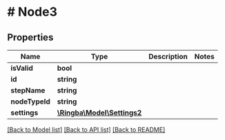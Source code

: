# # Node3

## Properties

Name | Type | Description | Notes
------------ | ------------- | ------------- | -------------
**isValid** | **bool** |  |
**id** | **string** |  |
**stepName** | **string** |  |
**nodeTypeId** | **string** |  |
**settings** | [**\Ringba\Model\Settings2**](Settings2.md) |  |

[[Back to Model list]](../../README.md#models) [[Back to API list]](../../README.md#endpoints) [[Back to README]](../../README.md)
